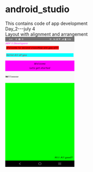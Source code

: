 # android_studio
This contains code of app development
<br>
Day_2---july 4
<br>
Layout with alignment and arrangement
<br>
<img src="Application_layout/Screenshot_Day2.png" alt="Initial Appearance" width="220" height="410">
